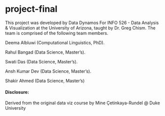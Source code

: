 # project-final

This project was developed by Data Dynamos For INFO 526 - Data Analysis & Visualization at the University of Arizona, taught by Dr. Greg Chism. The team is comprised of the following team members.

Deema Albluwi (Computational Linguistics, PhD).

Rahul Bangad (Data Science, Master’s).

Swati Das (Data Science, Master’s).

Ansh Kumar Dev (Data Science, Master’s).

Shakir Ahmed (Data Science, Master’s)

#### Disclosure:
Derived from the original data viz course by Mine Çetinkaya-Rundel @ Duke University
